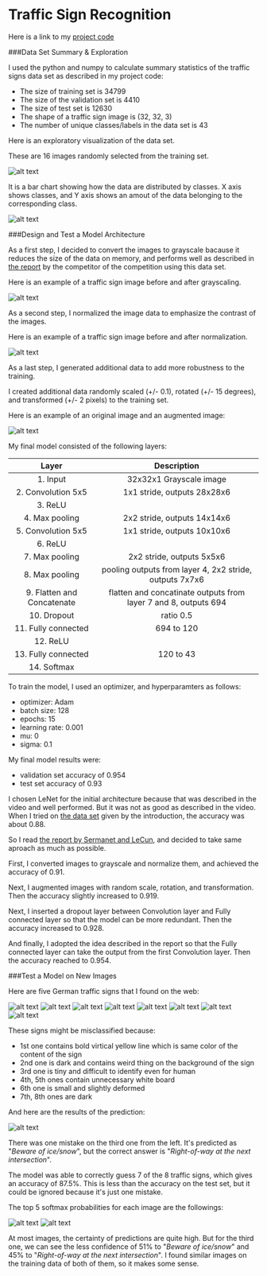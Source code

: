 # Traffic Sign Recognition

Here is a link to my [project code](https://github.com/kei-sato/CarND-Traffic-Sign-Classifier-Project/blob/master/Traffic_Sign_Classifier.ipynb)

[//]: # (Image References)

[image1]: ./images/visualization1.png "Visualization 1"
[image2]: ./images/visualization2.png "Visualization 2"
[image3]: ./images/grayscale1.png "Grayscaling"
[image4]: ./images/normalization1.png "Normalization"
[image5]: ./images/augmentation1.png "Augmentation"
[image6]: ./traffic-signs-from-web/1.png "Traffic Sign 1"
[image7]: ./traffic-signs-from-web/2.png "Traffic Sign 2"
[image8]: ./traffic-signs-from-web/3.png "Traffic Sign 3"
[image9]: ./traffic-signs-from-web/4.png "Traffic Sign 4"
[image10]: ./traffic-signs-from-web/5.png "Traffic Sign 5"
[image11]: ./traffic-signs-from-web/6.png "Traffic Sign 6"
[image12]: ./traffic-signs-from-web/7.png "Traffic Sign 7"
[image13]: ./traffic-signs-from-web/8.png "Traffic Sign 8"
[image14]: ./images/prediction1.png "Prediction 1"
[image15]: ./images/prediction2.png "Prediction 2"
[image16]: ./images/prediction3.png "Prediction 3"

###Data Set Summary & Exploration

I used the python and numpy to calculate summary statistics of the traffic signs data set as described in my project code:

* The size of training set is 34799
* The size of the validation set is 4410
* The size of test set is 12630
* The shape of a traffic sign image is (32, 32, 3)
* The number of unique classes/labels in the data set is 43

Here is an exploratory visualization of the data set.

These are 16 images randomly selected from the training set.

![alt text][image1]

It is a bar chart showing how the data are distributed by classes. X axis shows classes, and Y axis shows an amout of the data belonging to the corresponding class.

![alt text][image2]

###Design and Test a Model Architecture

As a first step, I decided to convert the images to grayscale bacause it reduces the size of the data on memory, and performs well as described in [the report](http://yann.lecun.com/exdb/publis/pdf/sermanet-ijcnn-11.pdf) by the competitor of the competition using this data set.

Here is an example of a traffic sign image before and after grayscaling.

![alt text][image3]

As a second step, I normalized the image data to emphasize the contrast of the images.

Here is an example of a traffic sign image before and after normalization.

![alt text][image4]

As a last step, I generated additional data to add more robustness to the training.

I created additional data randomly scaled (+/- 0.1), rotated (+/- 15 degrees), and transformed (+/- 2 pixels) to the training set.

Here is an example of an original image and an augmented image:

![alt text][image5]

My final model consisted of the following layers:

| Layer							| Description														| 
|:-----------------------------:|:-----------------------------------------------------------------:| 
| 1. Input						| 32x32x1 Grayscale image											| 
| 2. Convolution 5x5			| 1x1 stride, outputs 28x28x6										|
| 3. ReLU						|																	|
| 4. Max pooling				| 2x2 stride, outputs 14x14x6										|
| 5. Convolution 5x5			| 1x1 stride, outputs 10x10x6										|
| 6. ReLU						|																	|
| 7. Max pooling				| 2x2 stride, outputs 5x5x6											|
| 8. Max pooling				| pooling outputs from layer 4, 2x2 stride, outputs 7x7x6			|
| 9. Flatten and Concatenate	| flatten and concatinate outputs from layer 7 and 8, outputs 694	|
| 10. Dropout					| ratio 0.5															|
| 11. Fully connected			| 694 to 120														|
| 12. ReLU						|																	|
| 13. Fully connected			| 120 to 43															|
| 14. Softmax					|																	|


To train the model, I used an optimizer, and hyperparamters as follows:

- optimizer: Adam
- batch size: 128
- epochs: 15
- learning rate: 0.001
- mu: 0
- sigma: 0.1

My final model results were:

* validation set accuracy of 0.954
* test set accuracy of 0.93

I chosen LeNet for the initial architecture because that was described in the video and well performed. But it was not as good as described in the video. When I tried on [the data set](https://d17h27t6h515a5.cloudfront.net/topher/2017/February/5898cd6f_traffic-signs-data/traffic-signs-data.zip) given by the introduction, the accuracy was about 0.88.

So I read [the report by Sermanet and LeCun](http://yann.lecun.com/exdb/publis/pdf/sermanet-ijcnn-11.pdf), and decided to take same aproach as much as possible.

First, I converted images to grayscale and normalize them, and achieved the accuracy of 0.91.

Next, I augmented images with random scale, rotation, and transformation. Then the accuracy slightly increased to 0.919.

Next, I inserted a dropout layer between Convolution layer and Fully connected layer so that the model can be more redundant. Then the accuracy increased to 0.928.

And finally, I adopted the idea described in the report so that the Fully connected layer can take the output from the first Convolution layer. Then the accuracy reached to 0.954.

###Test a Model on New Images

Here are five German traffic signs that I found on the web:

![alt text][image6] ![alt text][image7] ![alt text][image8] ![alt text][image9]
![alt text][image10] ![alt text][image11] ![alt text][image12] ![alt text][image13]

These signs might be misclassified because:

- 1st one contains bold virtical yellow line which is same color of the content of the sign
- 2nd one is dark and contains weird thing on the background of the sign
- 3rd one is tiny and difficult to identify even for human
- 4th, 5th ones contain unnecessary white board
- 6th one is small and slightly deformed
- 7th, 8th ones are dark

And here are the results of the prediction:

![alt text][image14]

There was one mistake on the third one from the left. It's predicted as "*Beware of ice/snow*", but the correct answer is "*Right-of-way at the next intersection*".

The model was able to correctly guess 7 of the 8 traffic signs, which gives an accuracy of 87.5%. This is less than the accuracy on the test set, but it could be ignored because it's just one mistake.

The top 5 softmax probabilities for each image are the followings:

![alt text][image15]
![alt text][image16]

At most images, the certainty of predictions are quite high. But for the third one, we can see the less confidence of 51% to "*Beware of ice/snow*" and 45% to "*Right-of-way at the next intersection*". I found similar images on the training data of both of them, so it makes some sense.
